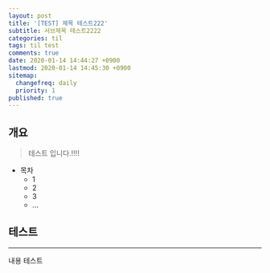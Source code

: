 ```yaml
---
layout: post
title: '[TEST] 제목 테스트222'
subtitle: 서브제목 테스트2222
categories: til
tags: til test
comments: true
date: 2020-01-14 14:44:27 +0900
lastmod: 2020-01-14 14:45:30 +0900
sitemap:
  changefreq: daily
  priority: 1
published: true
---
```


## 개요
> 테스트 입니다.!!!!

- 목차
	- 1 
	- 2
	- 3
	- ...
 

## 테스트
---
내용 테스트
